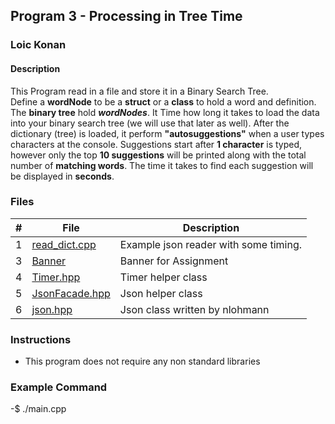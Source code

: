 ## Program 3 - Processing in Tree Time

### Loic Konan

#### Description

This Program read in a file and store it in a Binary Search Tree.\
Define a **wordNode** to be a **struct** or a **class** to hold a word and definition.\
The **binary tree** hold ***wordNodes***. It Time how long it takes to load the data \
into your binary search tree (we will use that later as well).
After the dictionary (tree) is loaded, it perform **"autosuggestions"** when a user types characters
at the console. Suggestions start after **1 character** is typed, however only the top **10 suggestions** will be printed along with the total number of **matching words**.
The time it takes to find each suggestion will be displayed in **seconds**.

### Files

|  #  | File                                 | Description                                         |
| :-: | ------------------------------------ | --------------------------------------------------- |
|  1  | [read_dict.cpp](read_dict.cpp)       | Example json reader with some timing.               |
|  3  | [Banner](Banner)                     | Banner for Assignment                               |
|  4  | [Timer.hpp](Timer.hpp)               | Timer helper class                                  |
|  5  | [JsonFacade.hpp](JsonFacade.hpp)     | Json helper class                                   |
|  6  | [json.hpp](json.hpp)                 | Json class written by nlohmann                      |

### Instructions

- This program does not require any non standard libraries

### Example Command

-$ ./main.cpp
